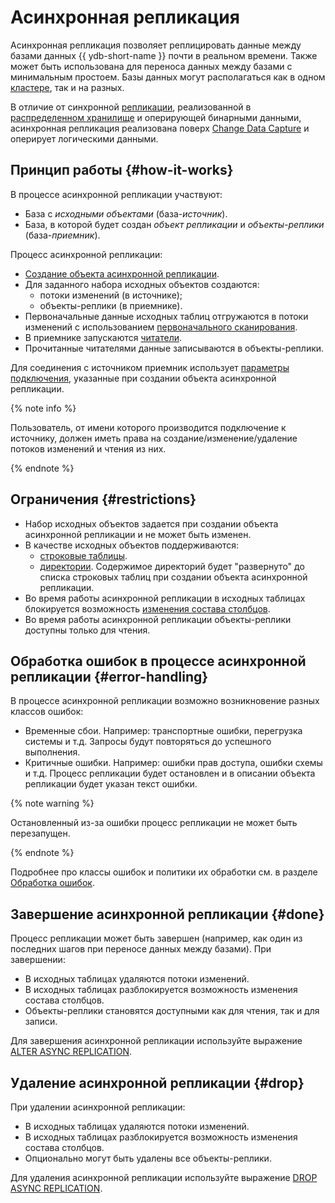 # Асинхронная репликация

Асинхронная репликация позволяет реплицировать данные между базами данных {{ ydb-short-name }} почти в реальном времени. Также может быть использована для переноса данных между базами с минимальным простоем. Базы данных могут располагаться как в одном [кластере](glossary.md#cluster), так и на разных.

В отличие от синхронной [репликации](glossary.md#replication), реализованной в [распределенном хранилище](glossary.md#distributed-storage-implementation) и оперирующей бинарными данными, асинхронная репликация реализована поверх [Change Data Capture](cdc.md) и оперирует логическими данными.

## Принцип работы {#how-it-works}

В процессе асинхронной репликации участвуют:
* База с _исходными объектами_ (база-_источник_).
* База, в которой будет создан _объект репликации_ и _объекты-реплики_ (база-_приемник_).

Процесс асинхронной репликации:
* [Создание объекта асинхронной репликации](../yql/reference/syntax/create-async-replication.md).
* Для заданного набора исходных объектов создаются:
  * потоки изменений (в источнике);
  * объекты-реплики (в приемнике).
* Первоначальные данные исходных таблиц отгружаются в потоки изменений с использованием [первоначального сканирования](cdc.md#initial-scan).
* В приемнике запускаются [читатели](topic.md#consumer).
* Прочитанные читателями данные записываются в объекты-реплики.

Для соединения с источником приемник использует [параметры подключения](../yql/reference/syntax/create-async-replication.md#params), указанные при создании объекта асинхронной репликации.

{% note info %}

Пользователь, от имени которого производится подключение к источнику, должен иметь права на создание/изменение/удаление потоков изменений и чтения из них.

{% endnote %}

## Ограничения {#restrictions}

* Набор исходных объектов задается при создании объекта асинхронной репликации и не может быть изменен.
* В качестве исходных объектов поддерживаются:
  * [строковые таблицы](datamodel/table.md#row-oriented-tables).
  * [директории](datamodel/dir.md). Содержимое директорий будет "развернуто" до списка строковых таблиц при создании объекта асинхронной репликации.
* Во время работы асинхронной репликации в исходных таблицах блокируется возможность [изменения состава столбцов](../yql/reference/syntax/alter_table.md#columns).
* Во время работы асинхронной репликации объекты-реплики доступны только для чтения.

## Обработка ошибок в процессе асинхронной репликации {#error-handling}

В процессе асинхронной репликации возможно возникновение разных классов ошибок:
* Временные сбои. Например: транспортные ошибки, перегрузка системы и т.д. Запросы будут повторяться до успешного выполнения.
* Критичные ошибки. Например: ошибки прав доступа, ошибки схемы и т.д. Процесс репликации будет остановлен и в описании объекта репликации будет указан текст ошибки.

{% note warning %}

Остановленный из-за ошибки процесс репликации не может быть перезапущен.

{% endnote %}

Подробнее про классы ошибок и политики их обработки см. в разделе [Обработка ошибок](../reference/ydb-sdk/error_handling.md).

## Завершение асинхронной репликации {#done}

Процесс репликации может быть завершен (например, как один из последних шагов при переносе данных между базами). При завершении:
* В исходных таблицах удаляются потоки изменений.
* В исходных таблицах разблокируется возможность изменения состава столбцов.
* Объекты-реплики становятся доступными как для чтения, так и для записи.

Для завершения асинхронной репликации используйте выражение [ALTER ASYNC REPLICATION](../yql/reference/syntax/alter-async-replication.md).

## Удаление асинхронной репликации {#drop}

При удалении асинхронной репликации:
* В исходных таблицах удаляются потоки изменений.
* В исходных таблицах разблокируется возможность изменения состава столбцов.
* Опционально могут быть удалены все объекты-реплики.

Для удаления асинхронной репликации используйте выражение [DROP ASYNC REPLICATION](../yql/reference/syntax/drop-async-replication.md).

